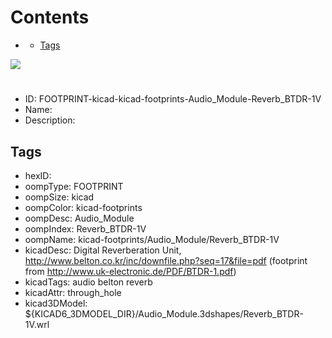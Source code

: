 



Contents
========

* [](#)
	* [Tags](#tags)
  
![][im]
# 

- ID: FOOTPRINT-kicad-kicad-footprints-Audio_Module-Reverb_BTDR-1V
- Name: 
- Description: 

## Tags

- hexID: 
- oompType: FOOTPRINT
- oompSize: kicad
- oompColor: kicad-footprints
- oompDesc: Audio_Module
- oompIndex: Reverb_BTDR-1V
- oompName: kicad-footprints/Audio_Module/Reverb_BTDR-1V
- kicadDesc: Digital Reverberation Unit, http://www.belton.co.kr/inc/downfile.php?seq=17&file=pdf (footprint from http://www.uk-electronic.de/PDF/BTDR-1.pdf)
- kicadTags: audio belton reverb
- kicadAttr: through_hole
- kicad3DModel: ${KICAD6_3DMODEL_DIR}/Audio_Module.3dshapes/Reverb_BTDR-1V.wrl



[im]: image.png
